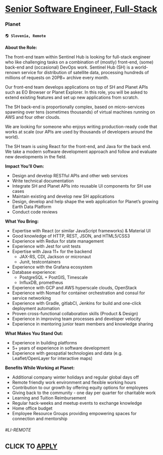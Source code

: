 # [Senior Software Engineer, Full-Stack](https://www.remotewlb.com/apply/senior-software-engineer-full-stack-108097)  
### Planet  
#### `🌎 Slovenia, Remote`  

**About the Role:**

The front-end team within Sentinel Hub is looking for full-stack engineer who like challenging tasks on a combination of (mostly) front-end, (some) back-end and (occasional) DevOps work. Sentinel Hub (SH) is a world-renown service for distribution of satellite data, processing hundreds of millions of requests on 20PB+ archive every month.

Our front-end team develops applications on top of SH and Planet APIs such as EO Browser or Planet Explorer. In this role, you will be asked to extend existing features and set up new applications from scratch.

The SH back-end is proportionally complex, based on micro-services spawning over tens (sometimes thousands) of virtual machines running on AWS and four other clouds.

We are looking for someone who enjoys writing production-ready code that works at scale (our APIs are used by thousands of developers around the world).

The SH team is using React for the front-end, and Java for the back end. We take a modern software development approach and follow and evaluate new developments in the field.

**Impact You’ll Own:**

  * Design and develop RESTful APIs and other web services
  * Write technical documentation
  * Integrate SH and Planet APIs into reusable UI components for SH use cases
  * Maintain existing and develop new SH applications
  * Design, develop and help shape the web application for Planet’s growing Earth Data Platform
  * Conduct code reviews

**What You Bring:**

  * Expertise with React (or similar JavaScript frameworks) & Material UI
  * Good knowledge of HTTP, REST, JSON, and HTML5/CSS3
  * Experience with Redux for state management
  * Experience with Jest for unit tests
  * Expertise with Java 11+ for the backend
    * JAX-RS, CDI, Jackson or micronaut
    * Junit, testcontainers
  * Experience with the Grafana ecosystem
  * Database experience:
    * PostgreSQL + PostGIS, Timescale
    * InfluxDB, prometheus
  * Experience with GCP and AWS hyperscale clouds, OpenStack
  * Experience with Nomad for container orchestration and consul for service networking
  * Experience with Gradle, gitlabCI, Jenkins for build and one-click deployment automation
  * Proven cross-functional collaboration skills (Product & Design)
  * Experience in improving team processes and developer velocity 
  * Experience in mentoring junior team members and knowledge sharing

**What Makes You Stand Out:**

  * Experience in building platforms
  * 5+ years of experience in software development
  * Experience with geospatial technologies and data (e.g. Leaflet/OpenLayer for interactive maps)

**Benefits While Working at Planet:**

  * Additional company winter holidays and regular global days off
  * Remote friendly work environment and flexible working hours
  * Contribution to our growth by offering equity options for employees
  * Giving back to the community - one day per quarter for charitable work
  * Learning and Tuition Reimbursement
  * Regular hack-weeks and meetup events to exchange knowledge
  * Home office budget
  * Employee Resource Groups providing empowering spaces for connection and mentorship

###### #LI-REMOTE

  
## CLICK TO [APPLY](https://www.remotewlb.com/apply/senior-software-engineer-full-stack-108097)

